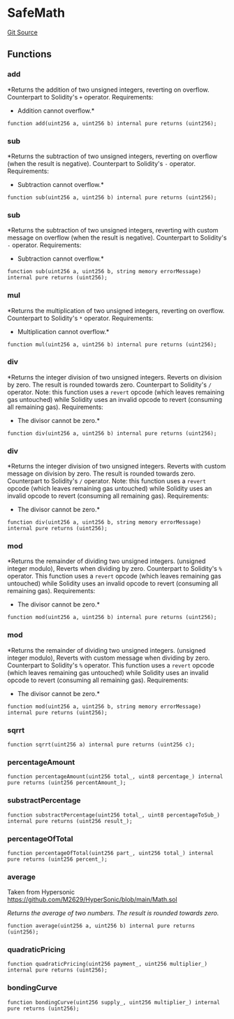 # SafeMath
[Git Source](https://github.com/KlimaDAO/klimadao-solidity/blob/d2235caa445c673ffcb1a4a1d8c97c8c3cba5198/src/protocol/tokens/regular/KlimaToken.sol)


## Functions
### add

*Returns the addition of two unsigned integers, reverting on
overflow.
Counterpart to Solidity's `+` operator.
Requirements:
- Addition cannot overflow.*


```solidity
function add(uint256 a, uint256 b) internal pure returns (uint256);
```

### sub

*Returns the subtraction of two unsigned integers, reverting on
overflow (when the result is negative).
Counterpart to Solidity's `-` operator.
Requirements:
- Subtraction cannot overflow.*


```solidity
function sub(uint256 a, uint256 b) internal pure returns (uint256);
```

### sub

*Returns the subtraction of two unsigned integers, reverting with custom message on
overflow (when the result is negative).
Counterpart to Solidity's `-` operator.
Requirements:
- Subtraction cannot overflow.*


```solidity
function sub(uint256 a, uint256 b, string memory errorMessage) internal pure returns (uint256);
```

### mul

*Returns the multiplication of two unsigned integers, reverting on
overflow.
Counterpart to Solidity's `*` operator.
Requirements:
- Multiplication cannot overflow.*


```solidity
function mul(uint256 a, uint256 b) internal pure returns (uint256);
```

### div

*Returns the integer division of two unsigned integers. Reverts on
division by zero. The result is rounded towards zero.
Counterpart to Solidity's `/` operator. Note: this function uses a
`revert` opcode (which leaves remaining gas untouched) while Solidity
uses an invalid opcode to revert (consuming all remaining gas).
Requirements:
- The divisor cannot be zero.*


```solidity
function div(uint256 a, uint256 b) internal pure returns (uint256);
```

### div

*Returns the integer division of two unsigned integers. Reverts with custom message on
division by zero. The result is rounded towards zero.
Counterpart to Solidity's `/` operator. Note: this function uses a
`revert` opcode (which leaves remaining gas untouched) while Solidity
uses an invalid opcode to revert (consuming all remaining gas).
Requirements:
- The divisor cannot be zero.*


```solidity
function div(uint256 a, uint256 b, string memory errorMessage) internal pure returns (uint256);
```

### mod

*Returns the remainder of dividing two unsigned integers. (unsigned integer modulo),
Reverts when dividing by zero.
Counterpart to Solidity's `%` operator. This function uses a `revert`
opcode (which leaves remaining gas untouched) while Solidity uses an
invalid opcode to revert (consuming all remaining gas).
Requirements:
- The divisor cannot be zero.*


```solidity
function mod(uint256 a, uint256 b) internal pure returns (uint256);
```

### mod

*Returns the remainder of dividing two unsigned integers. (unsigned integer modulo),
Reverts with custom message when dividing by zero.
Counterpart to Solidity's `%` operator. This function uses a `revert`
opcode (which leaves remaining gas untouched) while Solidity uses an
invalid opcode to revert (consuming all remaining gas).
Requirements:
- The divisor cannot be zero.*


```solidity
function mod(uint256 a, uint256 b, string memory errorMessage) internal pure returns (uint256);
```

### sqrrt


```solidity
function sqrrt(uint256 a) internal pure returns (uint256 c);
```

### percentageAmount


```solidity
function percentageAmount(uint256 total_, uint8 percentage_) internal pure returns (uint256 percentAmount_);
```

### substractPercentage


```solidity
function substractPercentage(uint256 total_, uint8 percentageToSub_) internal pure returns (uint256 result_);
```

### percentageOfTotal


```solidity
function percentageOfTotal(uint256 part_, uint256 total_) internal pure returns (uint256 percent_);
```

### average

Taken from Hypersonic https://github.com/M2629/HyperSonic/blob/main/Math.sol

*Returns the average of two numbers. The result is rounded towards
zero.*


```solidity
function average(uint256 a, uint256 b) internal pure returns (uint256);
```

### quadraticPricing


```solidity
function quadraticPricing(uint256 payment_, uint256 multiplier_) internal pure returns (uint256);
```

### bondingCurve


```solidity
function bondingCurve(uint256 supply_, uint256 multiplier_) internal pure returns (uint256);
```

